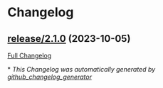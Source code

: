 # Changelog

## [release/2.1.0](https://github.com/NASA-PDS/search-ui-legacy/tree/release/2.1.0) (2023-10-05)

[Full Changelog](https://github.com/NASA-PDS/search-ui-legacy/compare/aeca3206a0fae3d911ce6f23d68e84656a6074cf...release/2.1.0)



\* *This Changelog was automatically generated by [github_changelog_generator](https://github.com/github-changelog-generator/github-changelog-generator)*
